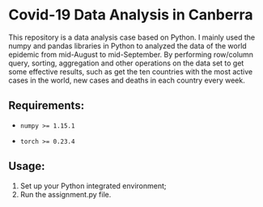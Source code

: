 # Covid-19 Data Analysis in Canberra   
This repository is a data analysis case based on Python. I mainly used the numpy and pandas libraries in Python to analyzed the data of the world epidemic from mid-August to mid-September. By performing row/column query, sorting, aggregation and other operations on the data set to get some effective results, such as get the ten countries with the most active cases in the world, new cases and deaths in each country every week.  


## Requirements:  
* `numpy >= 1.15.1`  
- `torch >= 0.23.4`  


## Usage:  
1. Set up your Python integrated environment;  
2. Run the assignment.py file.  


